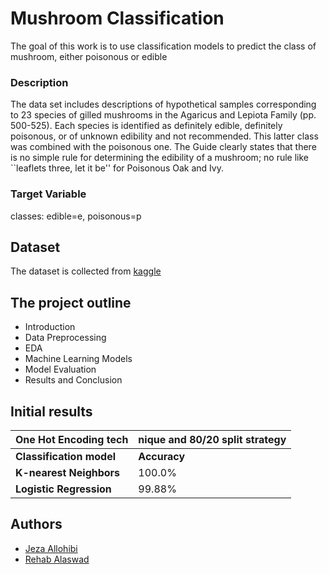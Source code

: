 # **Mushroom Classification**

The goal of this work is to use classification models to predict the class of mushroom, either poisonous or edible

### **Description**

The data set includes descriptions of hypothetical samples corresponding to 23 species of gilled mushrooms in the Agaricus and Lepiota Family (pp. 500-525). Each species is identified as definitely edible, definitely poisonous, or of unknown edibility and not recommended. This latter class was combined with the poisonous one. The Guide clearly states that there is no simple rule for determining the edibility of a mushroom; no rule like ``leaflets three, let it be'' for Poisonous Oak and Ivy.

### Target Variable

classes: edible=e, poisonous=p

## **Dataset**

The dataset is collected from [kaggle](https://www.kaggle.com/datasets/uciml/mushroom-classification)

## The project outline

* Introduction
* Data Preprocessing
* EDA
* Machine Learning Models
* Model Evaluation
* Results and Conclusion

## Initial results


| **One Hot Encoding** tech| nique and 80/20 split strategy |
|--------------------------|--------------|
| **Classification model** | **Accuracy** |
| **K-nearest Neighbors**  | 100.0%       |
| **Logistic Regression**  | 99.88%       |

## Authors

- [Jeza Allohibi](https://github.com/Jezahmoud)
- [Rehab Alaswad](https://github.com/rehabalaswad)
